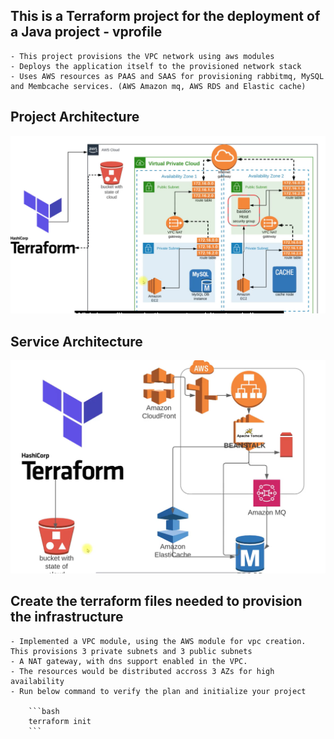 ## This is a Terraform project for the deployment of a Java project - vprofile 

    - This project provisions the VPC network using aws modules 
    - Deploys the application itself to the provisioned network stack 
    - Uses AWS resources as PAAS and SAAS for provisioning rabbitmq, MySQL and Membcache services. (AWS Amazon mq, AWS RDS and Elastic cache)

## Project Architecture 

![alt text](pictures/image.png)

## Service Architecture 

![alt text](pictures/image1.png)

## Create the terraform files needed to provision the infrastructure 

    - Implemented a VPC module, using the AWS module for vpc creation. This provisions 3 private subnets and 3 public subnets 
    - A NAT gateway, with dns support enabled in the VPC. 
    - The resources would be distributed accross 3 AZs for high availability 
    - Run below command to verify the plan and initialize your project 

        ```bash
        terraform init
        ```